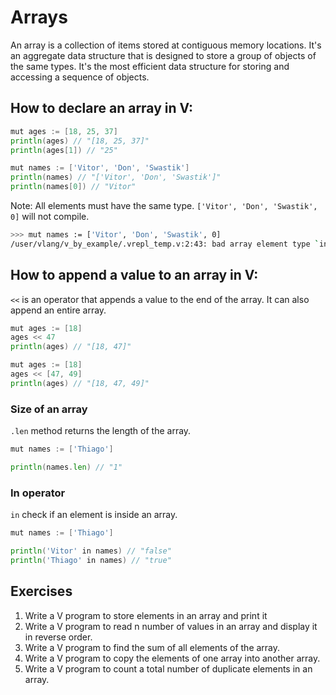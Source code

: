 # Arrays

An array is a collection of items stored at contiguous memory locations. It's an aggregate data structure that is designed to store a group of objects of the same types. It's the most efficient data structure for storing and accessing a sequence of objects.

## How to declare an array in V:

```go
mut ages := [18, 25, 37]
println(ages) // "[18, 25, 37]"
println(ages[1]) // "25"

mut names := ['Vitor', 'Don', 'Swastik']
println(names) // "['Vitor', 'Don', 'Swastik']"
println(names[0]) // "Vitor"
```

Note: All elements must have the same type. `['Vitor', 'Don', 'Swastik', 0]` will not compile.

```bash
>>> mut names := ['Vitor', 'Don', 'Swastik', 0]  
/user/vlang/v_by_example/.vrepl_temp.v:2:43: bad array element type `int` instead of `string`
```

## How to append a value to an array in V:

`<<` is an operator that appends a value to the end of the array. It can also append an entire array.

```go
mut ages := [18]
ages << 47
println(ages) // "[18, 47]"

mut ages := [18]
ages << [47, 49]
println(ages) // "[18, 47, 49]"
```

### Size of an array

`.len` method returns the length of the array.

```go
mut names := ['Thiago']

println(names.len) // "1"
```

### In operator

`in` check if an element is inside an array.

```go
mut names := ['Thiago']

println('Vitor' in names) // "false"
println('Thiago' in names) // "true"
```

## Exercises

1. Write a V program to store elements in an array and print it
2. Write a V program to read n number of values in an array and display it in reverse order.
3. Write a V program to find the sum of all elements of the array.
4. Write a V program to copy the elements of one array into another array.
5. Write a V program to count a total number of duplicate elements in an array.
